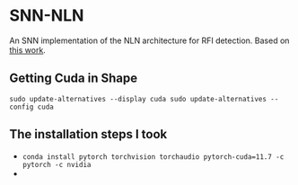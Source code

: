 # SNN-NLN
An SNN implementation of the NLN architecture for RFI detection.
Based on [this work](https://github.com/mesarcik/RFI-NLN).

## Getting Cuda in Shape
``sudo update-alternatives --display cuda
sudo update-alternatives --config cuda``

## The installation steps I took
- ``conda install pytorch torchvision torchaudio pytorch-cuda=11.7 -c pytorch -c nvidia``
- 